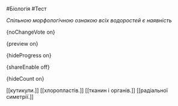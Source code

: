 #Біологія #Тест

*Спільною морфологічною ознакою всіх водоростей є наявність*

{noChangeVote on}

{preview on}

{hideProgress on}

{shareEnable off}

{hideCount on}

[[кутикули.]]
[[хлоропластів.]]
[[тканин і органів.]]
[[радіальної симетрії.]]
